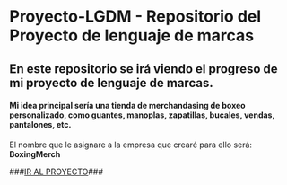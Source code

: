 # Proyecto-LGDM - Repositorio del Proyecto de lenguaje de marcas

## En este repositorio se irá viendo el progreso de mi proyecto de lenguaje de marcas.

#### Mi idea principal sería una tienda de merchandasing de boxeo personalizado, como guantes, manoplas, zapatillas, bucales, vendas, pantalones, etc.

El nombre que le asignare a la empresa que crearé para ello será: **BoxingMerch**

###[IR AL PROYECTO](PROYECTO.md)###
